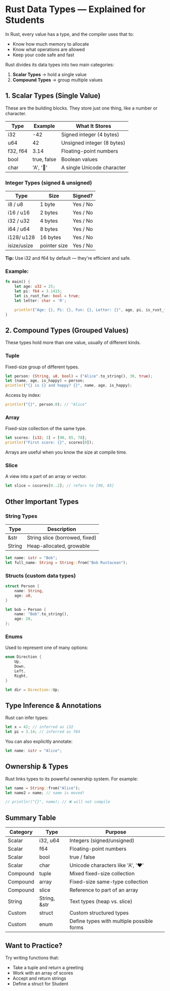 # Rust Data Types — Explained for Students

In Rust, every value has a type, and the compiler uses that to:

- Know how much memory to allocate
- Know what operations are allowed
- Keep your code safe and fast

Rust divides its data types into two main categories:

1. **Scalar Types** → hold a single value
2. **Compound Types** → group multiple values

## 1. Scalar Types (Single Value)

These are the building blocks. They store just one thing, like a number or character.

| Type | Example | What It Stores |
|------|---------|----------------|
| i32 | -42 | Signed integer (4 bytes) |
| u64 | 42 | Unsigned integer (8 bytes) |
| f32, f64 | 3.14 | Floating-point numbers |
| bool | true, false | Boolean values |
| char | 'A', '🐍' | A single Unicode character |

### Integer Types (signed & unsigned)

| Type | Size | Signed? |
|------|------|---------|
| i8 / u8 | 1 byte | Yes / No |
| i16 / u16 | 2 bytes | Yes / No |
| i32 / u32 | 4 bytes | Yes / No |
| i64 / u64 | 8 bytes | Yes / No |
| i128/ u128 | 16 bytes | Yes / No |
| isize/usize | pointer size | Yes / No |

**Tip:** Use i32 and f64 by default — they're efficient and safe.

### Example:

```rust
fn main() {
    let age: u32 = 25;
    let pi: f64 = 3.1415;
    let is_rust_fun: bool = true;
    let letter: char = 'R';

    println!("Age: {}, Pi: {}, Fun: {}, Letter: {}", age, pi, is_rust_fun, letter);
}
```

## 2. Compound Types (Grouped Values)

These types hold more than one value, usually of different kinds.

### Tuple

Fixed-size group of different types.

```rust
let person: (String, u8, bool) = ("Alice".to_string(), 30, true);
let (name, age, is_happy) = person;
println!("{} is {} and happy? {}", name, age, is_happy);
```

Access by index:

```rust
println!("{}", person.0); // "Alice"
```

### Array

Fixed-size collection of the same type.

```rust
let scores: [i32; 3] = [90, 85, 78];
println!("First score: {}", scores[0]);
```

Arrays are useful when you know the size at compile time.

### Slice

A view into a part of an array or vector.

```rust
let slice = &scores[0..2]; // refers to [90, 85]
```

## Other Important Types

### String Types

| Type | Description |
|------|-------------|
| &str | String slice (borrowed, fixed) |
| String | Heap-allocated, growable |

```rust
let name: &str = "Bob";
let full_name: String = String::from("Bob Rustacean");
```

### Structs (custom data types)

```rust
struct Person {
    name: String,
    age: u8,
}

let bob = Person {
    name: "Bob".to_string(),
    age: 28,
};
```

### Enums

Used to represent one of many options:

```rust
enum Direction {
    Up,
    Down,
    Left,
    Right,
}

let dir = Direction::Up;
```

## Type Inference & Annotations

Rust can infer types:

```rust
let x = 42; // inferred as i32
let pi = 3.14; // inferred as f64
```

You can also explicitly annotate:

```rust
let name: &str = "Alice";
```

## Ownership & Types

Rust links types to its powerful ownership system. For example:

```rust
let name = String::from("Alice");
let name2 = name; // name is moved!

// println!("{}", name); // ❌ will not compile
```

## Summary Table

| Category | Type | Purpose |
|----------|------|---------|
| Scalar | i32, u64 | Integers (signed/unsigned) |
| Scalar | f64 | Floating-point numbers |
| Scalar | bool | true / false |
| Scalar | char | Unicode characters like 'A', '❤' |
| Compound | tuple | Mixed fixed-size collection |
| Compound | array | Fixed-size same-type collection |
| Compound | slice | Reference to part of an array |
| String | String, &str | Text types (heap vs. slice) |
| Custom | struct | Custom structured types |
| Custom | enum | Define types with multiple possible forms |

## Want to Practice?

Try writing functions that:

- Take a tuple and return a greeting
- Work with an array of scores
- Accept and return strings
- Define a struct for Student